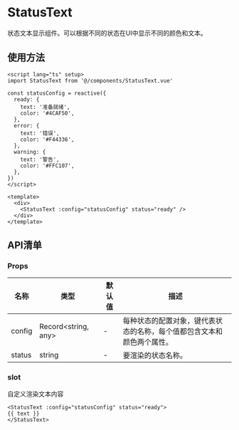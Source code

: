 # StatusText
状态文本显示组件。可以根据不同的状态在UI中显示不同的颜色和文本。

<demo src="./demos/demo.vue" />

## 使用方法
```vue
<script lang="ts" setup>
import StatusText from '@/components/StatusText.vue'

const statusConfig = reactive({
  ready: {
    text: '准备就绪',
    color: '#4CAF50',
  },
  error: {
    text: '错误',
    color: '#F44336',
  },
  warning: {
    text: '警告',
    color: '#FFC107',
  },
})
</script>

<template>
  <div>
    <StatusText :config="statusConfig" status="ready" />
  </div>
</template>
```

## API清单

### Props

| 名称   | 类型                     | 默认值 | 描述                                                         |
| ------ | ------------------------ | ------ | ------------------------------------------------------------ |
| config | Record<string, any> | -   | 每种状态的配置对象，键代表状态的名称，每个值都包含文本和颜色两个属性。 |
| status | string             | -   | 要渲染的状态名称。                                           |

### slot
自定义渲染文本内容
```vue
<StatusText :config="statusConfig" status="ready">
{{ text }}
</StatusText>
```
